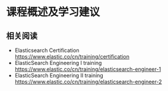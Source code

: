 # 课程概述及学习建议
## 相关阅读
- Elasticsearch Certification https://www.elastic.co/cn/training/certification
- ElasticSearch Engineering I training  https://www.elastic.co/cn/training/elasticsearch-engineer-1
- ElasticSearch Engineering II training  https://www.elastic.co/cn/training/elasticsearch-engineer-2
